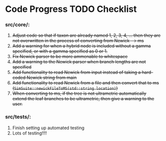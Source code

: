 # Code Progress TODO Checklist

### src/core/:

1. ~~Adjust code so that if taxon are already named 1, 2, 3, 4, ... then they are not overwritten in the process of converting from Newick --> ms~~
2. ~~Add a warning for when a hybrid node is included without a gamma specified, or with a gamma specified as 0 or 1.~~
3. ~~Fix Newick parser to be more ammenable to whitespace~~
4. ~~Add a warning to the Newick parser when branch lengths are not specified~~
5. ~~Add functionality to read Newick from input instead of taking a hard-coded Newick string from main~~
6. ~~Add functionality to read Newick from a file and then convert that to ms (`SimSuite::newickFileToMS(std::string location)`)~~
7. ~~When converting to ms, if the tree is not ultrametric automatically extend the leaf branches to be ultrametric, then give a warning to the user.~~

### src/tests/:

1. Finish setting up automated testing
2. Lots of testing!!!!